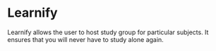 # Learnify
Learnify allows the user to host study group for particular subjects. It ensures that you will never have to study alone again.
